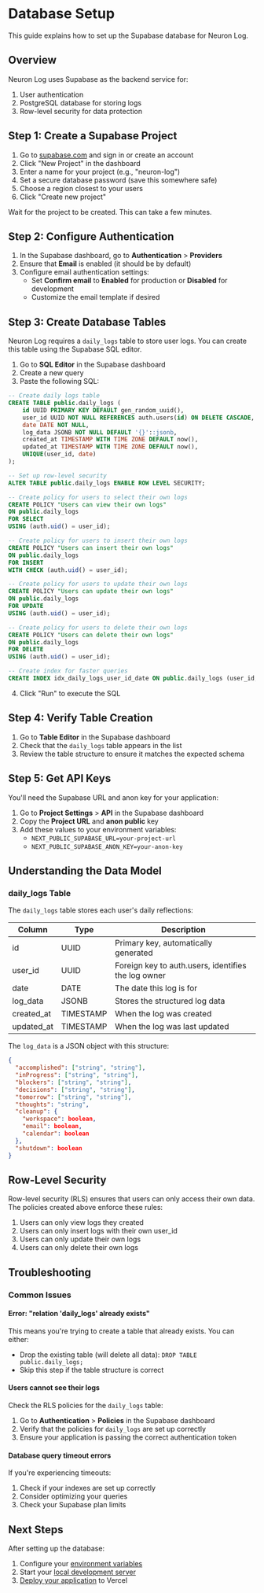 # Database Setup

This guide explains how to set up the Supabase database for Neuron Log.

## Overview

Neuron Log uses Supabase as the backend service for:

1. User authentication
2. PostgreSQL database for storing logs
3. Row-level security for data protection

## Step 1: Create a Supabase Project

1. Go to [supabase.com](https://supabase.com/) and sign in or create an account
2. Click "New Project" in the dashboard
3. Enter a name for your project (e.g., "neuron-log")
4. Set a secure database password (save this somewhere safe)
5. Choose a region closest to your users
6. Click "Create new project"

Wait for the project to be created. This can take a few minutes.

## Step 2: Configure Authentication

1. In the Supabase dashboard, go to **Authentication** > **Providers**
2. Ensure that **Email** is enabled (it should be by default)
3. Configure email authentication settings:
   - Set **Confirm email** to **Enabled** for production or **Disabled** for development
   - Customize the email template if desired

## Step 3: Create Database Tables

Neuron Log requires a `daily_logs` table to store user logs. You can create this table using the Supabase SQL editor.

1. Go to **SQL Editor** in the Supabase dashboard
2. Create a new query
3. Paste the following SQL:

```sql
-- Create daily logs table
CREATE TABLE public.daily_logs (
    id UUID PRIMARY KEY DEFAULT gen_random_uuid(),
    user_id UUID NOT NULL REFERENCES auth.users(id) ON DELETE CASCADE,
    date DATE NOT NULL,
    log_data JSONB NOT NULL DEFAULT '{}'::jsonb,
    created_at TIMESTAMP WITH TIME ZONE DEFAULT now(),
    updated_at TIMESTAMP WITH TIME ZONE DEFAULT now(),
    UNIQUE(user_id, date)
);

-- Set up row-level security
ALTER TABLE public.daily_logs ENABLE ROW LEVEL SECURITY;

-- Create policy for users to select their own logs
CREATE POLICY "Users can view their own logs" 
ON public.daily_logs 
FOR SELECT 
USING (auth.uid() = user_id);

-- Create policy for users to insert their own logs
CREATE POLICY "Users can insert their own logs" 
ON public.daily_logs 
FOR INSERT 
WITH CHECK (auth.uid() = user_id);

-- Create policy for users to update their own logs
CREATE POLICY "Users can update their own logs" 
ON public.daily_logs 
FOR UPDATE 
USING (auth.uid() = user_id);

-- Create policy for users to delete their own logs
CREATE POLICY "Users can delete their own logs" 
ON public.daily_logs 
FOR DELETE 
USING (auth.uid() = user_id);

-- Create index for faster queries
CREATE INDEX idx_daily_logs_user_id_date ON public.daily_logs (user_id, date);
```

4. Click "Run" to execute the SQL

## Step 4: Verify Table Creation

1. Go to **Table Editor** in the Supabase dashboard
2. Check that the `daily_logs` table appears in the list
3. Review the table structure to ensure it matches the expected schema

## Step 5: Get API Keys

You'll need the Supabase URL and anon key for your application:

1. Go to **Project Settings** > **API** in the Supabase dashboard
2. Copy the **Project URL** and **anon public** key
3. Add these values to your environment variables:
   - `NEXT_PUBLIC_SUPABASE_URL=your-project-url`
   - `NEXT_PUBLIC_SUPABASE_ANON_KEY=your-anon-key`

## Understanding the Data Model

### daily_logs Table

The `daily_logs` table stores each user's daily reflections:

| Column | Type | Description |
|--------|------|-------------|
| id | UUID | Primary key, automatically generated |
| user_id | UUID | Foreign key to auth.users, identifies the log owner |
| date | DATE | The date this log is for |
| log_data | JSONB | Stores the structured log data |
| created_at | TIMESTAMP | When the log was created |
| updated_at | TIMESTAMP | When the log was last updated |

The `log_data` is a JSON object with this structure:

```json
{
  "accomplished": ["string", "string"],
  "inProgress": ["string", "string"],
  "blockers": ["string", "string"],
  "decisions": ["string", "string"],
  "tomorrow": ["string", "string"],
  "thoughts": "string",
  "cleanup": {
    "workspace": boolean,
    "email": boolean,
    "calendar": boolean
  },
  "shutdown": boolean
}
```

## Row-Level Security

Row-level security (RLS) ensures that users can only access their own data. The policies created above enforce these rules:

1. Users can only view logs they created
2. Users can only insert logs with their own user_id
3. Users can only update their own logs
4. Users can only delete their own logs

## Troubleshooting

### Common Issues

#### Error: "relation 'daily_logs' already exists"

This means you're trying to create a table that already exists. You can either:
- Drop the existing table (will delete all data): `DROP TABLE public.daily_logs;`
- Skip this step if the table structure is correct

#### Users cannot see their logs

Check the RLS policies for the `daily_logs` table:
1. Go to **Authentication** > **Policies** in the Supabase dashboard
2. Verify that the policies for `daily_logs` are set up correctly
3. Ensure your application is passing the correct authentication token

#### Database query timeout errors

If you're experiencing timeouts:
1. Check if your indexes are set up correctly
2. Consider optimizing your queries
3. Check your Supabase plan limits

## Next Steps

After setting up the database:

1. Configure your [environment variables](./environment-variables.md)
2. Start your [local development server](./development-environment.md)
3. [Deploy your application](./deployment.md) to Vercel 